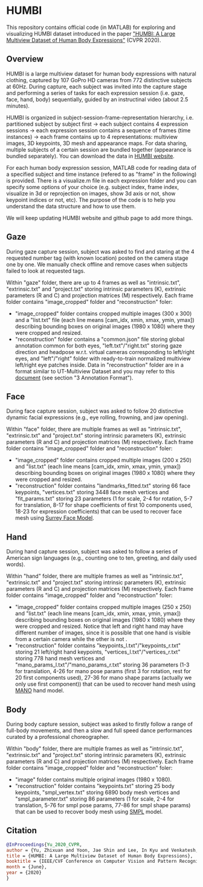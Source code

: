 # HUMBI
This repository contains official code (in MATLAB) for exploring and visualizing HUMBI dataset introduced in the paper ["HUMBI: A Large Multiview Dataset of Human Body Expressions"](http://openaccess.thecvf.com/content_CVPR_2020/html/Yu_HUMBI_A_Large_Multiview_Dataset_of_Human_Body_Expressions_CVPR_2020_paper.html) (CVPR 2020).

## Overview
HUMBI is a large multiview dataset for human body expressions with natural clothing, captured by 107 GoPro HD cameras from 772 distinctive subjects at 60Hz. During capture, each subject was invited into the capture stage and performing a series of tasks for each expression session (i.e. gaze, face, hand, body) sequentially, guided by an instructinal video (about 2.5 minutes).

HUMBI is organized in subject-session-frame-representation hierarchy, i.e. partitioned subject by subject first -> each subject contains 4 expression sessions -> each expression session contains a sequence of frames (time instances) -> each frame contains up to 4 representations: multiview images, 3D keypoints, 3D mesh and appearance maps. For data sharing, multiple subjects of a certain session are bundled together (appearance is bundled separately). You can download the data in [HUMBI website](https://humbi-data.net/).

For each human body expression session, MATLAB code for reading data of a specified subject and time instance (refered to as "frame" in the following) is provided. There is a visualize.m file in each expression folder and you can specify some options of your choice (e.g. subject index, frame index, visualize in 3d or reprojection on images, show 3d axis or not, show keypoint indices or not, etc). The purpose of the code is to help you understand the data structure and how to use them. 

We will keep updating HUMBI website and github page to add more things.

## Gaze
During gaze capture session, subject was asked to find and staring at the 4 requested number tag (with known location) posted on the camera stage one by one. We manually check offline and remove cases when subjects failed to look at requested tags.

Within "gaze" folder, there are up to 4 frames as well as "intrinsic.txt", "extrinsic.txt" and "project.txt" storing intrinsic parameters (K), extrinsic parameters (R and C) and projection matrices (M) respectively. Each frame folder contains "image_cropped" folder and "reconstruction" foler:
 - "image_cropped" folder contains cropped multiple images (300 x 300) and a "list.txt" file (each line means [cam_idx, xmin, xmax, ymin, ymax]) describing bounding boxes on original images (1980 x 1080) where they were cropped and resized.
 - "reconstruction" folder contains a "common.json" file storing global annotation common for both eyes, "left.txt"/"right.txt" storing gaze direction and headpose w.r.t. virtual cameras corresponding to left/right eyes, and "left"/"right" folder with ready-to-train normalized multiview left/right eye patches inside. Data in "reconstruction" folder are in a format similar to UT-Multiview Dataset and you may refer to this [document](https://drive.google.com/file/d/1TIGdADEO4n87slNjSG0WruZng2Ch3re8/view) (see section "3 Annotation Format").

## Face
During face capture session, subject was asked to follow 20 distinctive dynamic facial expressions (e.g., eye rolling, frowning, and jaw opening).

Within "face" folder, there are multiple frames as well as "intrinsic.txt", "extrinsic.txt" and "project.txt" storing intrinsic parameters (K), extrinsic parameters (R and C) and projection matrices (M) respectively. Each frame folder contains "image_cropped" folder and "reconstruction" foler:
 - "image_cropped" folder contains cropped multiple images (200 x 250) and "list.txt" (each line means [cam_idx, xmin, xmax, ymin, ymax]) describing bounding boxes on original images (1980 x 1080) where they were cropped and resized.
 - "reconstruction" folder contains "landmarks_fitted.txt" storing 66 face keypoints, "vertices.txt" storing 3448 face mesh vertices and "fit_params.txt" storing 23 parameters (1 for scale, 2-4 for rotation, 5-7 for translation, 8-17 for shape coefficients of first 10 components used, 18-23 for expression coefficients) that can be used to recover face mesh using [Surrey Face Model](https://cvssp.org/faceweb/3dmm/facemodels/).

## Hand
During hand capture session, subject was asked to follow a series of American sign languages (e.g., counting one to ten, greeting, and daily used words).

Within "hand" folder, there are multiple frames as well as "intrinsic.txt", "extrinsic.txt" and "project.txt" storing intrinsic parameters (K), extrinsic parameters (R and C) and projection matrices (M) respectively. Each frame folder contains "image_cropped" folder and "reconstruction" foler:
 - "image_cropped" folder contains cropped multiple images (250 x 250) and "list.txt" (each line means [cam_idx, xmin, xmax, ymin, ymax]) describing bounding boxes on original images (1980 x 1080) where they were cropped and resized. Notice that left and right hand may have different number of images, since it is possible that one hand is visible from a certain camera while the other is not .
 - "reconstruction" folder contains "keypoints_l.txt"/"keypoints_r.txt" storing 21 left/right hand keypoints, "vertices_l.txt"/"vertices_r.txt" storing 778 hand mesh vertices and "mano_params_l.txt"/"mano_params_r.txt" storing 36 parameters (1-3 for translation, 4-26 for mano pose params (first 3 for rotation, rest for 20 first components used), 27-36 for mano shape params (actually we only use first component)) that can be used to recover hand mesh using [MANO](https://mano.is.tue.mpg.de/en) hand model.

## Body
During body capture session, subject was asked to firstly follow a range of full-body movements, and then a slow and full speed dance performances curated by a professional choreographer.

Within "body" folder, there are multiple frames as well as "intrinsic.txt", "extrinsic.txt" and "project.txt" storing intrinsic parameters (K), extrinsic parameters (R and C) and projection matrices (M) respectively. Each frame folder contains "image_cropped" folder and "reconstruction" foler:
 - "image" folder contains multiple original images (1980 x 1080).
 - "reconstruction" folder contains "keypoints.txt" storing 25 body keypoints, "smpl_vertex.txt" storing 6890 body mesh vertices and "smpl_parameter.txt" storing 86 parameters (1 for scale, 2-4 for translation, 5-76 for smpl pose params, 77-86 for smpl shape params) that can be used to recover body mesh using [SMPL](https://smpl.is.tue.mpg.de/) model.

## Citation
```bibtex
@InProceedings{Yu_2020_CVPR,
author = {Yu, Zhixuan and Yoon, Jae Shin and Lee, In Kyu and Venkatesh, Prashanth and Park, Jaesik and Yu, Jihun and Park, Hyun Soo},
title = {HUMBI: A Large Multiview Dataset of Human Body Expressions},
booktitle = {IEEE/CVF Conference on Computer Vision and Pattern Recognition (CVPR)},
month = {June},
year = {2020}
}
```
